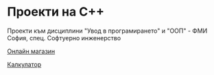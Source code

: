 # Проекти на C++

Проекти към дисциплини "Увод в програмирането" и "ООП" - ФМИ София, спец. Софтуерно инженерство

[Онлайн магазин](https://github.com/terezadd/CPP/tree/main/Object-Oriented%20Programming/Online%20shop)

[Калкулатор](https://github.com/terezadd/CPP/blob/main/Calculator.cpp)
